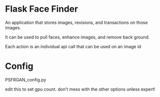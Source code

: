 # Flask Face Finder

An application that stores images, revisions, and transactions on those images.

It can be used to pull faces, enhance images, and remove back ground.

Each action is an individual api call that can be used on an image id


# Config

PSFRGAN_config.py

edit this to set gpu count. 
don't mess with the other options
unless expert!

